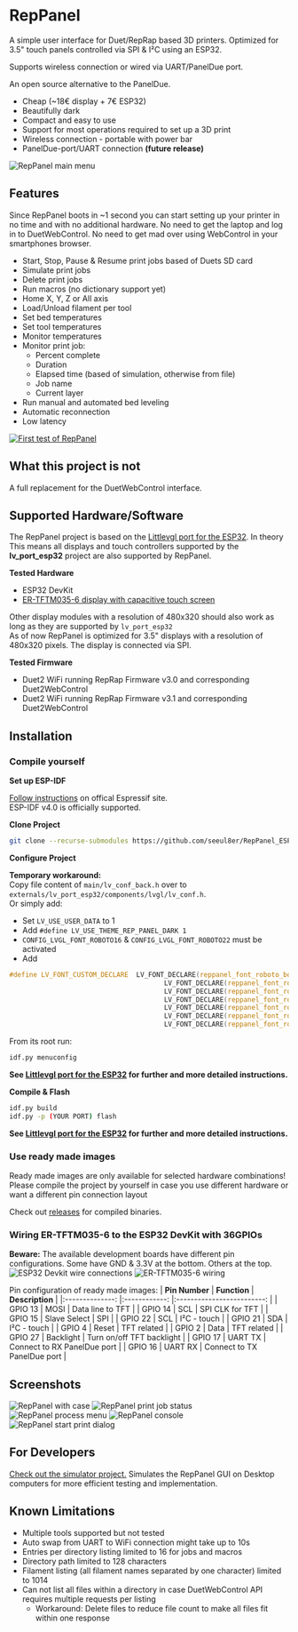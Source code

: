 # RepPanel

A simple user interface for Duet/RepRap based 3D printers. Optimized for 3.5" touch
panels controlled via SPI & I²C using an ESP32.

Supports wireless connection or wired via UART/PanelDue port.

An open source alternative to the PanelDue.
  - Cheap (~18€ display + 7€ ESP32)
  - Beautifully dark
  - Compact and easy to use
  - Support for most operations required to set up a 3D print
  - Wireless connection - portable with power bar
  - PanelDue-port/UART connection **(future release)**

![RepPanel main menu](wiki/RepPanel_Main.png)

## Features
Since RepPanel boots in ~1 second you can start setting up your printer in no time and with no additional hardware.
No need to get the laptop and log in to DuetWebControl. No need to get mad over using WebControl in your smartphones
browser.

 - Start, Stop, Pause & Resume print jobs based of Duets SD card
 - Simulate print jobs
 - Delete print jobs
 - Run macros (no dictionary support yet)
 - Home X, Y, Z or All axis
 - Load/Unload filament per tool
 - Set bed temperatures
 - Set tool temperatures
 - Monitor temperatures
 - Monitor print job:
   - Percent complete
   - Duration
   - Elapsed time (based of simulation, otherwise from file)
   - Job name
   - Current layer
 - Run manual and automated bed leveling
 - Automatic reconnection
 - Low latency

[![First test of RepPanel](https://img.youtube.com/vi/39FKTUVjrxc/0.jpg)](https://www.youtube.com/watch?v=39FKTUVjrxc)

## What this project is not
A full replacement for the DuetWebControl interface.

## Supported Hardware/Software
The RepPanel project is based on the [Littlevgl port for the ESP32](https://github.com/littlevgl/lv_port_esp32).
In theory This means all displays and touch controllers supported by the **lv_port_esp32** project are also supported
by RepPanel.

**Tested Hardware**
  - ESP32 DevKit
  - [ER-TFTM035-6 display with capacitive touch screen](https://www.buydisplay.com/lcd-3-5-inch-320x480-tft-display-module-optl-touch-screen-w-breakout-board)

Other display modules with a resolution of 480x320 should also work as long as they are supported by `lv_port_esp32`  
As of now RepPanel is optimized for 3.5" displays with a resolution of 480x320 pixels. The display is connected via SPI.

**Tested Firmware**
  - Duet2 WiFi running RepRap Firmware v3.0 and corresponding Duet2WebControl
  - Duet2 WiFi running RepRap Firmware v3.1 and corresponding Duet2WebControl

## Installation

### Compile yourself
**Set up ESP-IDF**

[Follow instructions](https://docs.espressif.com/projects/esp-idf/en/v4.0/get-started/index.html#step-1-install-prerequisites) on offical Espressif site.  
ESP-IDF v4.0 is officially supported.

**Clone Project**

```bash
git clone --recurse-submodules https://github.com/seeul8er/RepPanel_ESP32
```

**Configure Project**

**Temporary workaround:**  
Copy file content of `main/lv_conf_back.h` over to `externals/lv_port_esp32/components/lvgl/lv_conf.h`.  
Or simply add:
- Set `LV_USE_USER_DATA` to 1
- Add `#define LV_USE_THEME_REP_PANEL_DARK 1`
- `CONFIG_LVGL_FONT_ROBOTO16` & `CONFIG_LVGL_FONT_ROBOTO22` must be activated
- Add 
```C
#define LV_FONT_CUSTOM_DECLARE  LV_FONT_DECLARE(reppanel_font_roboto_bold_16) \
                                       LV_FONT_DECLARE(reppanel_font_roboto_bold_18) \
                                       LV_FONT_DECLARE(reppanel_font_roboto_bold_24) \
                                       LV_FONT_DECLARE(reppanel_font_roboto_regular_26) \
                                       LV_FONT_DECLARE(reppanel_font_roboto_light_26) \
                                       LV_FONT_DECLARE(reppanel_font_roboto_thin_numeric_160) \
                                       LV_FONT_DECLARE(reppanel_font_roboto_regular_percent_40)
```

From its root run:
```bash
idf.py menuconfig
```
**See [Littlevgl port for the ESP32](https://github.com/littlevgl/lv_port_esp32) for further and more detailed instructions.**

**Compile & Flash**
```bash
idf.py build
idf.py -p (YOUR PORT) flash
```
**See [Littlevgl port for the ESP32](https://github.com/littlevgl/lv_port_esp32) for further and more detailed instructions.**

### Use ready made images
Ready made images are only available for selected hardware combinations! Please compile the project by yourself in
case you use different hardware or want a different pin connection layout

Check out [releases](https://github.com/seeul8er/RepPanel_ESP32/releases) for compiled binaries.

### Wiring ER-TFTM035-6 to the ESP32 DevKit with 36GPIOs

**Beware:** The available development boards have different pin configurations. Some have GND & 3.3V at the bottom. Others at the top.
![ESP32 Devkit wire connections](wiki/Wiring_ESP32_DevKit_38GPIOs.jpg)
![ER-TFTM035-6 wiring](wiki/Wiring_ERTFT.jpg)

Pin configuration of ready made images:
| **Pin Number** 	| **Function** 	|      **Description**      	|
|:--------------:	|:------------:	|:-------------------------:	|
|     GPIO 13    	|     MOSI     	|      Data line to TFT     	|
|     GPIO 14    	|      SCL     	|      SPI CLK for TFT      	|
|     GPIO 15    	| Slave Select 	|            SPI            	|
|     GPIO 22    	|      SCL     	|        I²C - touch        	|
|     GPIO 21    	|      SDA     	|        I²C - touch        	|
|     GPIO 4     	|     Reset    	|        TFT related        	|
|     GPIO 2     	|     Data     	|        TFT related        	|
|     GPIO 27    	|   Backlight  	| Turn on/off TFT backlight 	|
|     GPIO 17    	|   UART TX  	| Connect to RX PanelDue port 	|
|     GPIO 16    	|   UART RX  	| Connect to TX PanelDue port	|

## Screenshots
![RepPanel with case](wiki/RepPanel_with_case.png)
![RepPanel print job status](wiki/RepPanel_JobStatus.png)
![RepPanel process menu](wiki/RepPanel_Process.png)
![RepPanel console](wiki/RepPanel_Console.png)
![RepPanel start print dialog](wiki/RepPanel_Job.png)

## For Developers
[Check out the simulator project.](https://github.com/seeul8er/RepPanel_sim) Simulates the RepPanel GUI on Desktop computers for more efficient testing and implementation.

## Known Limitations
- Multiple tools supported but not tested
- Auto swap from UART to WiFi connection might take up to 10s
- Entries per directory listing limited to 16 for jobs and macros
- Directory path limited to 128 characters
- Filament listing (all filament names separated by one character) limited to 1014
- Can not list all files within a directory in case DuetWebControl API requires multiple requests per listing
  - Workaround: Delete files to reduce file count to make all files fit within one response
